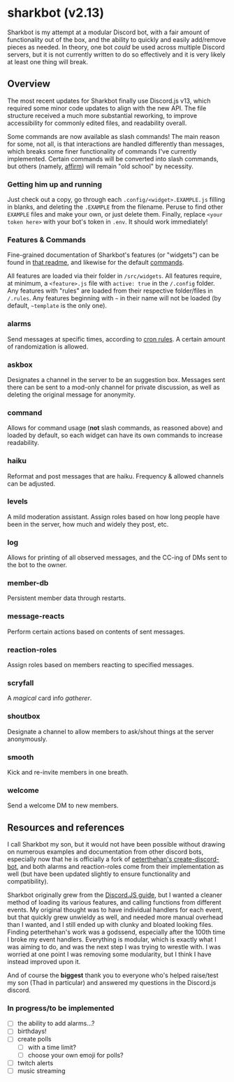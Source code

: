 # sharkbot (v2.13)

Sharkbot is my attempt at a modular Discord bot, with a fair amount of functionality out of the box, and the ability to quickly and easily add/remove pieces as needed. In theory, one bot *could* be used across multiple Discord servers, but it is not currently written to do so effectively and it is very likely at least one thing will break.

## Overview
The most recent updates for Sharkbot finally use Discord.js v13, which required some minor code updates to align with the new API. The file structure received a much more substantial reworking, to improve accessibility for commonly edited files, and readability overall.

Some commands are now available as slash commands! The main reason for some, not all, is that interactions are handled differently than messages, which breaks some finer functionality of commands I've currently implemented. Certain commands will be converted into slash commands, but others (namely, [affirm](docs/COMMANDS.md#affirm)) will remain "old school" by necessity.

### Getting him up and running
Just check out a copy, go through each `.config/<widget>.EXAMPLE.js` filling in blanks, and deleting the `.EXAMPLE` from the filename. Peruse to find other `EXAMPLE` files and make your own, or just delete them. Finally, replace `<your token here>` with your bot's token in `.env`. It should work immediately!

### Features & Commands
Fine-grained documentation of Sharkbot's features (or "widgets") can be found in [that readme](docs/FEATURES.md), and likewise for the default [commands](docs/COMMANDS.md).

All features are loaded via their folder in `/src/widgets`. All features require, at minimum, a `<feature>.js` file with `active: true` in the `/.config` folder. Any features with "rules" are loaded from their respective folder/files in `/.rules`. Any features beginning with `~` in their name will not be loaded (by default, `~template` is the only one).

### alarms
Send messages at specific times, according to [cron rules](https://crontab.cronhub.io/). A certain amount of randomization is allowed.

### askbox
Designates a channel in the server to be an suggestion box. Messages sent there can be sent to a mod-only channel for private discussion, as well as deleting the original message for anonymity.

### command
Allows for command usage (**not** slash commands, as reasoned above) and loaded by default, so each widget can have its own commands to increase readability.

### haiku
Reformat and post messages that are haiku. Frequency & allowed channels can be adjusted.

### levels
A mild moderation assistant. Assign roles based on how long people have been in the server, how much and widely they post, etc.

### log
Allows for printing of all observed messages, and the CC-ing of DMs sent to the bot to the owner.

### member-db
Persistent member data through restarts.

### message-reacts
Perform certain actions based on contents of sent messages.

### reaction-roles
Assign roles based on members reacting to specified messages.

### scryfall
A *magical* card info *gatherer*.

### shoutbox
Designate a channel to allow members to ask/shout things at the server anonymously.

### smooth
Kick and re-invite members in one breath.

### welcome
Send a welcome DM to new members.


## Resources and references
I call Sharkbot my son, but it would not have been possible without drawing on numerous examples and documentation from other discord bots, especially now that he is officially a fork of [peterthehan's create-discord-bot](https://github.com/peterthehan/create-discord-bot), and both alarms and reaction-roles come from their implementation as well (but have been updated slightly to ensure functionality and compatibility).

Sharkbot originally grew from the [Discord.JS guide](discordjs.guide), but I wanted a cleaner method of loading its various features, and calling functions from different events. My original thought was to have individual handlers for each event, but that quickly grew unwieldy as well, and needed more manual overhead than I wanted, and I still ended up with clunky and bloated looking files. Finding peterthehan's work was a godssend, especially after the 100th time I broke my event handlers. Everything is modular, which is exactly what I was aiming to do, and was the next step I was trying to wrestle with. I was worried at one point I was removing some modularity, but I think I have instead improved upon it.

And of course the **biggest** thank you to everyone who's helped raise/test my son (Thad in particular) and answered my questions in the Discord.js discord.

### In progress/to be implemented
- [ ] the ability to add alarms...?
- [ ] birthdays!
- [ ] create polls
  - [ ] with a time limit?
  - [ ] choose your own emoji for polls?
- [ ] twitch alerts
- [ ] music streaming
